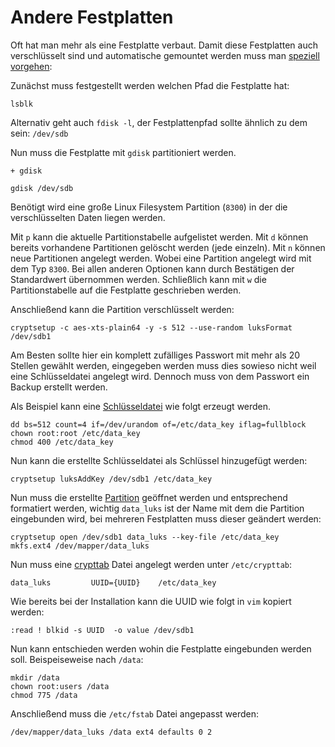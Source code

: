 # Andere Festplatten

Oft hat man mehr als eine Festplatte verbaut. Damit diese Festplatten auch verschlüsselt sind und automatische gemountet werden muss man [speziell vorgehen](https://wiki.archlinux.org/index.php/Dm-crypt/Encrypting_a_non-root_file_system):

Zunächst muss festgestellt werden welchen Pfad die Festplatte hat: 

    lsblk

Alternativ geht auch `fdisk -l`, der Festplattenpfad sollte ähnlich zu dem sein: `/dev/sdb`

Nun muss die Festplatte mit `gdisk` partitioniert werden.

    + gdisk

    gdisk /dev/sdb

Benötigt wird eine große Linux Filesystem Partition (`8300`) in der die verschlüsselten Daten liegen werden.

Mit `p` kann die aktuelle Partitionstabelle aufgelistet werden. Mit `d` können bereits vorhandene Partitionen gelöscht werden (jede einzeln). Mit `n` können neue Partitionen angelegt werden. Wobei eine Partition angelegt wird mit dem Typ `8300`. Bei allen anderen Optionen kann durch Bestätigen der Standardwert übernommen werden. Schließlich kann mit `w` die Partitionstabelle auf die Festplatte geschrieben werden. 


Anschließend kann die Partition verschlüsselt werden: 

    cryptsetup -c aes-xts-plain64 -y -s 512 --use-random luksFormat /dev/sdb1

Am Besten sollte hier ein komplett zufälliges Passwort mit mehr als 20 Stellen gewählt werden, eingegeben werden muss dies sowieso nicht weil eine Schlüsseldatei angelegt wird. Dennoch muss von dem Passwort ein Backup erstellt werden.

Als Beispiel kann eine [Schlüsseldatei](https://wiki.archlinux.org/index.php/Dm-crypt/Device_encryption#Encryption_options_for_LUKS_mode) wie folgt erzeugt werden.

    dd bs=512 count=4 if=/dev/urandom of=/etc/data_key iflag=fullblock
    chown root:root /etc/data_key
    chmod 400 /etc/data_key

Nun kann die erstellte Schlüsseldatei als Schlüssel hinzugefügt werden:

    cryptsetup luksAddKey /dev/sdb1 /etc/data_key


Nun muss die erstellte [Partition](https://wiki.archlinux.org/index.php/Dm-crypt/Encrypting_a_non-root_file_system) geöffnet werden und entsprechend formatiert werden, wichtig `data_luks` ist der Name mit dem die Partition eingebunden wird, bei mehreren Festplatten muss dieser geändert werden:

    cryptsetup open /dev/sdb1 data_luks --key-file /etc/data_key
    mkfs.ext4 /dev/mapper/data_luks


Nun muss eine [crypttab](https://wiki.archlinux.org/index.php/Dm-crypt/System_configuration#crypttab) Datei angelegt werden unter `/etc/crypttab`:

    data_luks         UUID={UUID}    /etc/data_key

Wie bereits bei der Installation kann die UUID wie folgt in `vim` kopiert werden:
    
    :read ! blkid -s UUID  -o value /dev/sdb1 

Nun kann entschieden werden wohin die Festplatte eingebunden werden soll. Beispeiseweise nach `/data`:

    mkdir /data
    chown root:users /data
    chmod 775 /data

Anschließend muss die `/etc/fstab` Datei angepasst werden:

    /dev/mapper/data_luks /data ext4 defaults 0 2




 

